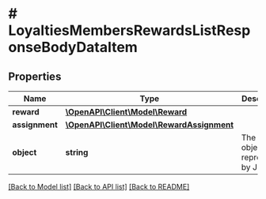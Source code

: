 # # LoyaltiesMembersRewardsListResponseBodyDataItem

## Properties

Name | Type | Description | Notes
------------ | ------------- | ------------- | -------------
**reward** | [**\OpenAPI\Client\Model\Reward**](Reward.md) |  | [optional]
**assignment** | [**\OpenAPI\Client\Model\RewardAssignment**](RewardAssignment.md) |  | [optional]
**object** | **string** | The type of object represented by JSON. | [optional] [default to 'loyalty_reward']

[[Back to Model list]](../../README.md#models) [[Back to API list]](../../README.md#endpoints) [[Back to README]](../../README.md)
